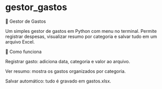 # gestor_gastos
🧾 Gestor de Gastos

Um simples gestor de gastos em Python com menu no terminal. Permite registrar despesas, visualizar resumo por categoria e salvar tudo em um arquivo Excel.

🚀 Como funciona

Registrar gasto: adiciona data, categoria e valor ao arquivo.

Ver resumo: mostra os gastos organizados por categoria.

Salvar automático: tudo é gravado em gastos.xlsx.

